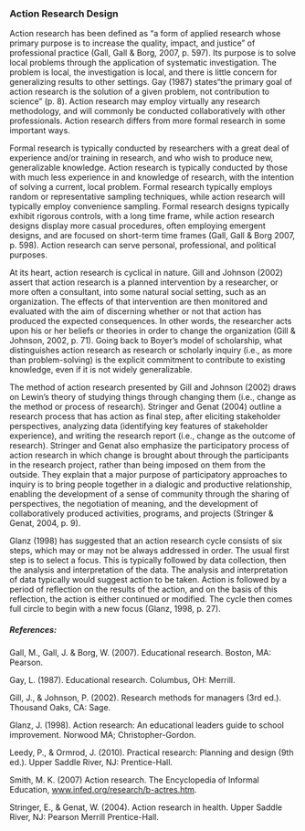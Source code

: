 ### Action Research Design

Action research has been defined as “a form of applied research whose primary purpose is to increase the quality, impact, and justice” of professional practice \(Gall, Gall & Borg, 2007, p. 597\).  Its purpose is to solve local problems through the application of systematic investigation.  The problem is local, the investigation is local, and there is little concern for generalizing results to other settings.  Gay \(1987\) states“the primary goal of action research is the solution of a given problem, not contribution to science” \(p. 8\).  Action research may employ virtually any research methodology, and will commonly be conducted collaboratively with other professionals.  Action research differs from more formal research in some important ways.

Formal research is typically conducted by researchers with a great deal of experience and/or training in research, and who wish to produce new, generalizable knowledge.  Action research is typically conducted by those with much less experience in and knowledge of research, with the intention of solving a current, local problem.  Formal research typically employs random or representative sampling techniques, while action research will typically employ convenience sampling.  Formal research designs typically exhibit rigorous controls, with a long time frame, while action research designs display more casual procedures, often employing emergent designs, and are focused on short-term time frames \(Gall, Gall & Borg 2007, p. 598\).  Action research can serve personal, professional, and political purposes.

At its heart, action research is cyclical in nature.  Gill and Johnson \(2002\) assert that action research is a planned intervention by a researcher, or more often a consultant, into some natural social setting, such as an organization.  The effects of that intervention are then monitored and evaluated with the aim of discerning whether or not that action has produced the expected consequences.  In other words, the researcher acts upon his or her beliefs or theories in order to change the organization \(Gill & Johnson, 2002, p. 71\).  Going back to Boyer’s model of scholarship, what distinguishes action research as research or scholarly inquiry  \(i.e., as more than problem-solving\) is the explicit commitment to contribute to existing knowledge, even if it is not widely generalizable.

The method of action research presented by Gill and Johnson \(2002\) draws on Lewin’s theory of studying things through changing them \(i.e., change as the method or process of research\).  Stringer and Genat \(2004\) outline a research process that has action as final step, after eliciting stakeholder perspectives, analyzing data \(identifying key features of stakeholder experience\), and writing the research report \(i.e., change as the outcome of research\).  Stringer and Genat also emphasize the participatory process of action research in which change is brought about through the participants in the research project, rather than being imposed on them from the outside.  They explain that a major purpose of participatory approaches to inquiry is to bring people together in a dialogic and productive relationship, enabling the development of a sense of community through the sharing of perspectives, the negotiation of meaning, and the development of collaboratively produced activities, programs, and projects \(Stringer & Genat, 2004, p. 9\).

Glanz \(1998\) has suggested that an action research cycle consists of six steps, which may or may not be always addressed in order.  The usual first step is to select a focus.  This is typically followed by data collection, then the analysis and interpretation of the data.  The analysis and interpretation of data typically would suggest action to be taken.  Action is followed by a period of reflection on the results of the action, and on the basis of this reflection, the action is either continued or modified.  The cycle then comes full circle to begin with a new focus \(Glanz, 1998, p. 27\).

##### References:

Gall, M., Gall, J. & Borg, W.  \(2007\). Educational research.  Boston, MA:  Pearson.

Gay, L. \(1987\).  Educational research.  Columbus, OH: Merrill.

Gill, J., & Johnson, P. \(2002\).  Research methods for managers \(3rd ed.\).  Thousand Oaks, CA:  Sage.

Glanz, J.  \(1998\).  Action research:  An educational leaders guide to school improvement.  Norwood MA;  Christopher-Gordon.

Leedy, P., & Ormrod, J. \(2010\). Practical research: Planning and design \(9th ed.\). Upper Saddle River, NJ: Prentice-Hall.

Smith, M. K. \(2007\) Action research. The Encyclopedia of Informal Education, www.infed.org/research/b-actres.htm.

Stringer, E., & Genat, W. \(2004\).  Action research in health.  Upper Saddle River, NJ:  Pearson Merrill Prentice-Hall.

